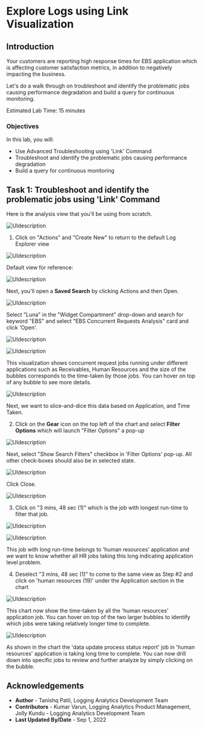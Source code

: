 # Explore Logs using Link Visualization

## Introduction
Your customers are reporting high response times for EBS application which is affecting customer satisfaction metrics, in addition to negatively impacting the business.

Let's do a walk through on troubleshoot and identify the problematic jobs causing performance degradation and build a query for continuous monitoring.


Estimated Lab Time: 15 minutes


### Objectives

In this lab, you will:
* Use Advanced Troubleshooting using 'Link' Command
* Troubleshoot and identify the problematic jobs causing performance degradation
* Build a query for continuous monitoring

## **Task 1:**  Troubleshoot and identify the problematic jobs using 'Link' Command
Here is the analysis view that you'll be using from scratch.

  ![](images/link-goal.png "UIdescription")

1. Click on "Actions" and "Create New" to return to the default Log Explorer view

  ![](images/create-new.png "UIdescription")

  Default view for reference:

  ![](images/default-landing-le.png "UIdescription")

  Next, you'll open a **Saved Search** by clicking Actions and then Open.  

  ![](images/open.png "UIdescription")

  Select "Luna" in the "Widget Compartment" drop-down and search for keyword "EBS" and select "EBS Concurrent Requests Analysis" card and click 'Open'.

  ![](images/ss-ebs-luna1.png "UIdescription")

  ![](images/link-goal.png "UIdescription")

  This visualization shows concurrent request jobs running under different applications such as Receivables, Human Resources and the size of the bubbles corresponds to the time-taken by those jobs. You can hover on top of any bubble to see more details.

  ![](images/link-hover.png "UIdescription")

  Next, we want to slice-and-dice this data based on Application, and Time Taken.

2. Click on the **Gear** icon on the top left of the chart and select **Filter Options** which will launch "Filter Options" a pop-up

  ![](images/link-filter-options.png "UIdescription")

  Next, select "Show Search Filters" checkbox in 'Filter Options' pop-up. All other check-boxes should also be in selected state.

  ![](images/link-filter-select.png "UIdescription")

  Click Close.

  ![](images/link-with-filter.png "UIdescription")

3. Click on "3 mins, 48 sec (1)" which is the job with longest run-time to filter that job.

  ![](images/3-min-select.png "UIdescription")

  ![](images/3-min-select-1.png "UIdescription")

  This job with long run-time belongs to 'human resources' application and we want to know whether all HR jobs taking this long indicating application level problem.

4. Deselect "3 mins, 48 sec (1)" to come to the same view as Step #2 and click on 'human resources (19)' under the Application section in the chart

  ![](images/hr-selected.png "UIdescription")

  This chart now show the time-taken by all the 'human resources' application job. You can hover on top of the two larger bubbles to identify which jobs were taking relatively longer time to complete.

  ![](images/data-update-process.png "UIdescription")

  As shown in the chart the 'data update process status report' job in 'human resources' application is taking long time to complete. You can now drill down into specific jobs to review and further analyze by simply clicking on the bubble.

## Acknowledgements

* **Author** - Tanishq Patil, Logging Analytics Development Team
* **Contributors** -  Kumar Varun, Logging Analytics Product Management, Jolly Kundu - Logging Analytics Development Team
* **Last Updated By/Date** - Sep 1, 2022
